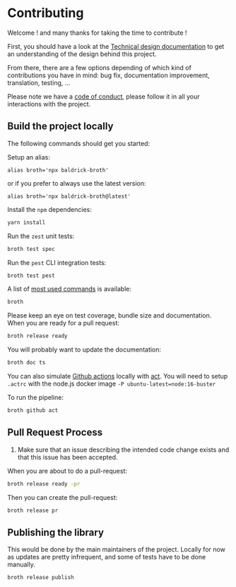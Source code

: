 # Contributing

Welcome ! and many thanks for taking the time to contribute !

First, you should have a look at the [Technical design
documentation](TECHNICAL_DESIGN.md) to get an understanding of the design
behind this project.

From there, there are a few options depending of which kind of contributions
you have in mind: bug fix, documentation improvement, translation, testing,
...

Please note we have a [code of conduct](CODE_OF_CONDUCT.md), please follow it
in all your interactions with the project.

## Build the project locally

The following commands should get you started:

Setup an alias:

```
alias broth='npx baldrick-broth'
```

or if you prefer to always use the latest version:

```
alias broth='npx baldrick-broth@latest'
```

Install the `npm` dependencies:

```bash
yarn install
```

Run the `zest` unit tests:

```bash
broth test spec
```

Run the `pest` CLI integration tests:

```bash
broth test pest
```

A list of [most used commands](MAINTENANCE.md) is available:

```bash
broth
```

Please keep an eye on test coverage, bundle size and documentation.
When you are ready for a pull request:

```bash
broth release ready
```

You will probably want to update the documentation:

```bash
broth doc ts
```

You can also simulate [Github actions](https://docs.github.com/en/actions)
locally with [act](https://github.com/nektos/act).
You will need to setup `.actrc` with the node.js docker image `-P
ubuntu-latest=node:16-buster`

To run the pipeline:

```bash
broth github act
```

## Pull Request Process

1.  Make sure that an issue describing the intended code change exists and
    that this issue has been accepted.

When you are about to do a pull-request:

```bash
broth release ready -pr
```

Then you can create the pull-request:

```bash
broth release pr
```

## Publishing the library

This would be done by the main maintainers of the project. Locally for now as
updates are pretty infrequent, and some of tests have to be done manually.

```bash
broth release publish
```
